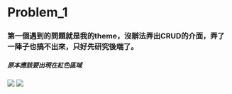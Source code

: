 # Problem_1
### 第一個遇到的問題就是我的theme，沒辦法弄出CRUD的介面，弄了一陣子也搞不出來，只好先研究後端了。
##### 原本應該要出現在紅色區域
![](https://i.imgur.com/HhnIoRs.jpg)
![](https://i.imgur.com/pTbOinD.png)